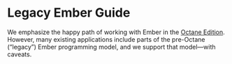 # Legacy Ember Guide

We emphasize the happy path of working with Ember in the [Octane Edition](TODO). However, many existing applications include parts of the pre-Octane (“legacy”) Ember programming model, and we support that model—with caveats.
